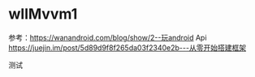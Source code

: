 # wllMvvm1
参考：https://wanandroid.com/blog/show/2--玩android Api
https://juejin.im/post/5d89d9f8f265da03f2340e2b---从零开始搭建框架

测试
